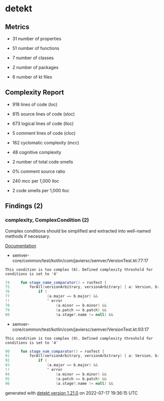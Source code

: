 # detekt

## Metrics

* 31 number of properties

* 51 number of functions

* 7 number of classes

* 2 number of packages

* 6 number of kt files

## Complexity Report

* 918 lines of code (loc)

* 815 source lines of code (sloc)

* 673 logical lines of code (lloc)

* 5 comment lines of code (cloc)

* 162 cyclomatic complexity (mcc)

* 48 cognitive complexity

* 2 number of total code smells

* 0% comment source ratio

* 240 mcc per 1,000 lloc

* 2 code smells per 1,000 lloc

## Findings (2)

### complexity, ComplexCondition (2)

Complex conditions should be simplified and extracted into well-named methods if necessary.

[Documentation](https://detekt.dev/docs/rules/complexity#complexcondition)

* semver-core/common/test/kotlin/com/javiersc/semver/VersionTest.kt:77:17
```
This condition is too complex (6). Defined complexity threshold for conditions is set to '4'
```
```kotlin
74     fun stage_name_comparator() = runTest {
75         forAll(versionArbitrary, versionArbitrary) { a: Version, b: Version ->
76             if (
77                 (a.major == b.major) &&
!!                 ^ error
78                     (a.minor == b.minor) &&
79                     (a.patch == b.patch) &&
80                     (a.stage?.name != null) &&

```

* semver-core/common/test/kotlin/com/javiersc/semver/VersionTest.kt:93:17
```
This condition is too complex (9). Defined complexity threshold for conditions is set to '4'
```
```kotlin
90     fun stage_num_comparator() = runTest {
91         forAll(versionArbitrary, versionArbitrary) { a: Version, b: Version ->
92             if (
93                 (a.major == b.major) &&
!!                 ^ error
94                     (a.minor == b.minor) &&
95                     (a.patch == b.patch) &&
96                     (a.stage?.name != null) &&

```

generated with [detekt version 1.21.0](https://detekt.dev/) on 2022-07-17 19:36:15 UTC
